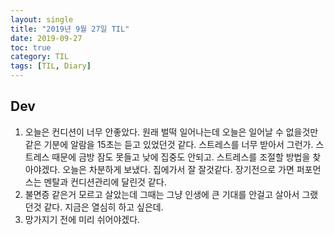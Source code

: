 ```yaml
---
layout: single
title: "2019년 9월 27일 TIL"
date: 2019-09-27
toc: true
category: TIL
tags: [TIL, Diary]
---
```


## Dev
1. 오늘은 컨디션이 너무 안좋았다. 원래 벌떡 일어나는데 오늘은 일어날 수 없을것만 같은 기분에 알람을 15초는 듣고 있었던것 같다. 스트레스를 너무 받아서 그런가. 스트레스 때문에 금방 잠도 못들고 낮에 집중도 안되고. 스트레스를 조절할 방법을 찾아야겠다. 오늘은 차분하게 보냈다. 집에가서 잘 잘것같다. 장기전으로 가면 퍼포먼스는 멘탈과 컨디션관리에 달린것 같다.
2. 불면증 같은거 모르고 살았는데 그때는 그냥 인생에 큰 기대를 안걸고 살아서 그랬던것 같다. 지금은 열심히 하고 싶은데.
3. 망가지기 전에 미리 쉬어야겠다.
  